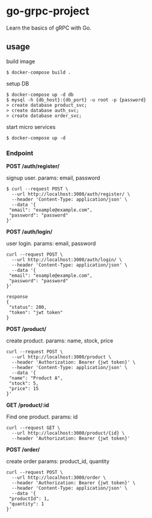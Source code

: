 # go-grpc-project
Learn the basics of gRPC with Go.

## usage

build image
```
$ docker-compose build .
```

setup DB
```
$ docker-compose up -d db
$ mysql -h {db_host}:{db_port} -u root -p {password}
> create database product_svc;
> create database auth_svc;
> create database order_svc;
```

start micro services
```
$ docker-compose up -d
```

### Endpoint

**POST /auth/register/**

signup user.
params: email, password
```
$ curl --request POST \
  --url http://localhost:3000/auth/register/ \
  --header 'Content-Type: application/json' \
  --data '{
 "email": "example@example.com",
 "password": "password"
}'
```

**POST /auth/login/**

user login.
params: email, password
```
curl --request POST \
  --url http://localhost:3000/auth/login/ \
  --header 'Content-Type: application/json' \
  --data '{
 "email": "example@example.com",
 "password": "password"
}'

response
{
 "status": 200,
 "token": "jwt token"
}
```

**POST /product/**

create product.
params: name, stock, price

```
curl --request POST \
  --url http://localhost:3000/product \
  --header 'Authorization: Bearer {jwt token}' \
  --header 'Content-Type: application/json' \
  --data '{
 "name": "Product A",
 "stock": 5,
 "price": 15
}'
```
**GET /product/:id**

Find one product.
params: id
```
curl --request GET \
  --url http://localhost:3000/product/{id} \
  --header 'Authorization: Bearer {jwt token}'
```

**POST /order/**

create order
params: product_id, quantity
```
curl --request POST \
  --url http://localhost:3000/order \
  --header 'Authorization: Bearer {jwt token}' \
  --header 'Content-Type: application/json' \
  --data '{
 "productId": 1,
 "quantity": 1
}'
```
